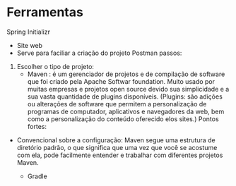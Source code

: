 # Ferramentas

Spring Initializr
- Site web
- Serve para faciliar a criação do projeto Postman
passos: 
1) Escolher o tipo de projeto:
   - Maven : é um gerenciador de projetos e de compilação de software que foi criado pela Apache Softwar foundation. Muito usado por muitas empresas e projetos open source devido sua simplicidade e a sua vasta quantidade de plugins disponíveis. 
(Plugins: são adições ou alterações de software que permitem a personalização de programas de computador, aplicativos e navegadores da web, bem como a personalização do conteúdo oferecido elos sites.)
Pontos fortes:
 - Convencional sobre a configuração: Maven segue uma estrutura de diretório padrão, o que significa que uma vez que você se acostume com ela, pode facilmente entender e trabalhar com diferentes projetos Maven.

   - Gradle
